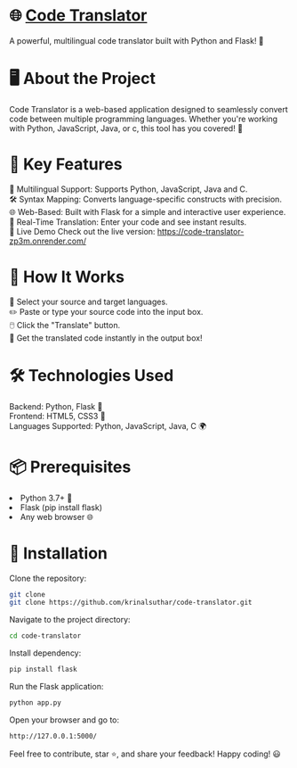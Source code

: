 # 🌐 [Code Translator](https://code-translator-zp3m.onrender.com/)
A powerful, multilingual code translator built with Python and Flask! 🚀

# 🖥️ About the Project
Code Translator is a web-based application designed to seamlessly convert code between multiple programming languages. Whether you're working with Python, JavaScript, Java, or c, this tool has you covered! 🎉

# 🔑 Key Features
🌟 Multilingual Support: Supports Python, JavaScript, Java and C.<br/>
🛠️ Syntax Mapping: Converts language-specific constructs with precision.<br/>
🌐 Web-Based: Built with Flask for a simple and interactive user experience.<br/>
📄 Real-Time Translation: Enter your code and see instant results.<br/>
🚀 Live Demo
Check out the live version: https://code-translator-zp3m.onrender.com/

# 🔄 How It Works
🌟 Select your source and target languages.<br/>
✏️ Paste or type your source code into the input box.<br/>
🖱️ Click the "Translate" button.<br/>
🎉 Get the translated code instantly in the output box!<br/>

# 🛠️ Technologies Used
Backend: Python, Flask 🐍<br/>
Frontend: HTML5, CSS3 🎨<br/>
Languages Supported: Python, JavaScript, Java, C 🌍

# 📦 Prerequisites
<li>Python 3.7+ 🐍</li>
<li>Flask (pip install flask)</li>
<li>Any web browser 🌐</li>

# 📝 Installation
Clone the repository:
```bash
git clone 
git clone https://github.com/krinalsuthar/code-translator.git
```

Navigate to the project directory:
```bash
cd code-translator
```

Install dependency:
```bash
pip install flask
```

Run the Flask application:
```bash
python app.py
```

Open your browser and go to:
```bash
http://127.0.0.1:5000/
```

Feel free to contribute, star ⭐, and share your feedback! Happy coding! 😃
